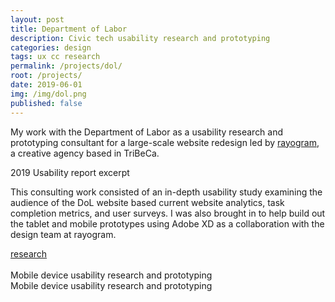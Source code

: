 ```yaml
---
layout: post
title: Department of Labor
description: Civic tech usability research and prototyping
categories: design
tags: ux cc research
permalink: /projects/dol/
root: /projects/
date: 2019-06-01
img: /img/dol.png
published: false
---
```


My work with the Department of Labor as a usability research and prototyping consultant for a large-scale website redesign led by <a href="http://rayogram.com">rayogram</a>, a creative agency based in TriBeCa.

<div class="img_full">
	<img class="col three" src="{{ site.baseurl }}/img/dol/test.png" alt="" title="2019 usability report"/>
</div>
<div class="col three caption">
	2019 Usability report excerpt
</div>

This consulting work consisted of an in-depth usability study examining the audience of the DoL website based current website analytics, task completion metrics, and user surveys. I was also brought in to help build out the tablet and mobile prototypes using Adobe XD as a collaboration with the design team at rayogram.

<div class="materials center">
	<a href="{{ site.baseurl }}/img/dol/DOL_Original-UsabilityTestReport.pdf" target="_blank" class="post-resource" id="sources">research</a>
</div>

<div class="img_row">
	<img class="col one" src="{{ site.baseurl }}/img/dol/dol1.gif" alt="" title="mobile device prototype"/>
	<img class="col one" src="{{ site.baseurl }}/img/dol/dol2.gif" alt="" title="mobile device prototype"/>
	<img class="col one" src="{{ site.baseurl }}/img/dol/dol3.gif" alt="" title="mobile device prototype"/>
</div>
<div class="col three caption">
	Mobile device usability research and prototyping
</div>

<div class="img_full">
	<img class="" src="{{ site.baseurl }}/img/dol/dol4.gif" alt="" title="mobile device prototype"/>
</div>
<div class="col three caption">
	Mobile device usability research and prototyping
</div>